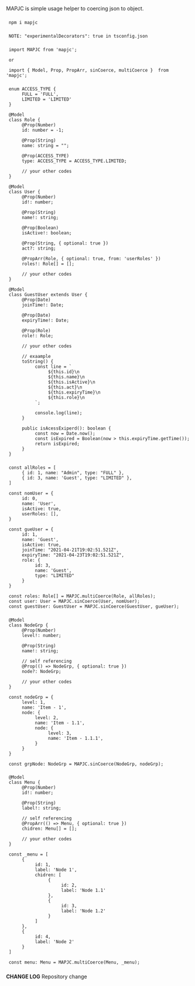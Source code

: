 
MAPJC is simple usage helper to coercing json to object.

###

     npm i mapjc

###

###

     NOTE: "experimentalDecorators": true in tsconfig.json

###

###

     import MAPJC from 'mapjc';
     
     or

     import { Model, Prop, PropArr, sinCoerce, multiCoerce }  from 'mapjc';

###

###

     enum ACCESS_TYPE {
          FULL = 'FULL',
          LIMITED = 'LIMITED'
     }

     @Model
     class Role {
          @Prop(Number)
          id: number = -1;

          @Prop(String)
          name: string = "";

          @Prop(ACCESS_TYPE)
          type: ACCESS_TYPE = ACCESS_TYPE.LIMITED;

          // your other codes
     }

     @Model
     class User {
          @Prop(Number)
          id!: number;

          @Prop(String)
          name!: string;

          @Prop(Boolean)
          isActive!: boolean;

          @Prop(String, { optional: true })
          act?: string;

          @PropArr(Role, { optional: true, from: 'userRoles' })
          roles!: Role[] = [];

          // your other codes
     }

     @Model
     class GuestUser extends User {
          @Prop(Date)
          joinTime!: Date;

          @Prop(Date)
          expiryTime!: Date;

          @Prop(Role)
          role!: Role;

          // your other codes

          // exaample
          toString() {
               const line = `
                    ${this.id}\n
                    ${this.name}\n
                    ${this.isActive}\n
                    ${this.act}\n
                    ${this.expiryTime}\n
                    ${this.role}\n
               `;

               console.log(line);
          }

          public isAcessExiperd(): boolean {
               const now = Date.now();
               const isExpired = Boolean(now > this.expiryTime.getTime());
               return isExpired;
          }
     }

###

###

     const allRoles = [
          { id: 1, name: "Admin", type: "FULL" },
          { id: 3, name: 'Guest', type: "LIMITED" },
     ]

     const nomUser = {
          id: 0,
          name: 'User',
          isActive: true,
          userRoles: [],
     }

     const gueUser = {
          id: 1,
          name: 'Guest',
          isActive: true,
          joinTime: "2021-04-21T19:02:51.521Z",
          expiryTime: "2021-04-23T19:02:51.521Z",
          role: {
               id: 3,
               name: 'Guest',
               type: "LIMITED"
          }
     }

     const roles: Role[] = MAPJC.multiCoerce(Role, allRoles);
     const user: User = MAPJC.sinCoerce(User, nomUser);
     const guestUser: GuestUser = MAPJC.sinCoerce(GuestUser, gueUser);

###

###

     @Model
     class NodeGrp {
          @Prop(Number)
          level!: number;

          @Prop(String)
          name!: string;

          // self referencing
          @Prop(() => NodeGrp, { optional: true })
          node?: NodeGrp;

          // your other codes
     }

     const nodeGrp = {
          level: 1,
          name: 'Item - 1',
          node: {
               level: 2,
               name: 'Item - 1.1',
               node: {
                    level: 3,
                    name: 'Item - 1.1.1',
               }
          }
     }

     const grpNode: NodeGrp = MAPJC.sinCoerce(NodeGrp, nodeGrp);

###

###

     @Model
     class Menu {
          @Prop(Number)
          id!: number;

          @Prop(String)
          label!: string;

          // self referencing
          @PropArr(() => Menu, { optional: true })
          chidren: Menu[] = [];

          // your other codes
     }

     const _menu = [
          {
               id: 1,
               label: 'Node 1',
               chidren: [
                    {
                         id: 2,
                         label: 'Node 1.1'
                    },
                    {
                         id: 3,
                         label: 'Node 1.2'
                    }
               ]
          },
          {
               id: 4,
               label: 'Node 2'
          }
     ]

     const menu: Menu = MAPJC.multiCoerce(Menu, _menu);

###

**CHANGE LOG**
Repository change
